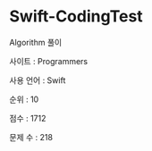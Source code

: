 # Swift-CodingTest
Algorithm 풀이


사이트 : Programmers

사용 언어 : Swift


순위 : 10

점수 : 1712

문제 수 : 218
